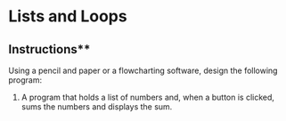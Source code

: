 # Lists and Loops

## Instructions**

Using a pencil and paper or a flowcharting software, design the following program:

1. A program that holds a list of numbers and, when a button is clicked, sums the numbers and displays the sum.
